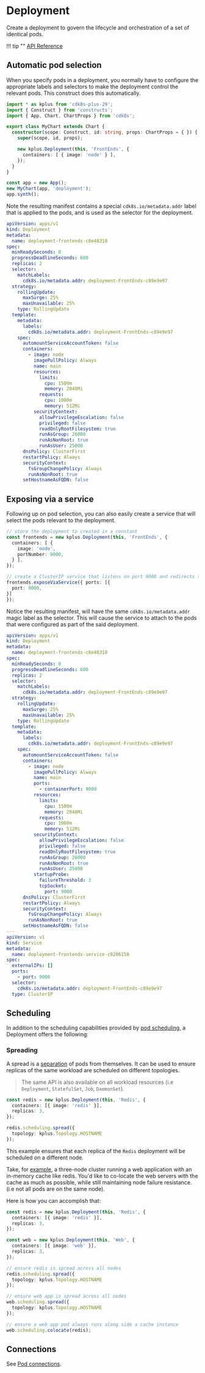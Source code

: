 # Deployment

Create a deployment to govern the lifecycle and orchestration of a set of identical pods.

!!! tip ""
    [API Reference](../../reference/cdk8s-plus-29/typescript.md#deployment)

## Automatic pod selection

When you specify pods in a deployment, you normally have to configure the appropriate labels and selectors to
make the deployment control the relevant pods. This construct does this automatically.

```typescript
import * as kplus from 'cdk8s-plus-29';
import { Construct } from 'constructs';
import { App, Chart, ChartProps } from 'cdk8s';

export class MyChart extends Chart {
  constructor(scope: Construct, id: string, props: ChartProps = { }) {
    super(scope, id, props);

    new kplus.Deployment(this, 'FrontEnds', {
      containers: [ { image: 'node' } ],
    });
  }
}

const app = new App();
new MyChart(app, 'deployment');
app.synth();
```

Note the resulting manifest contains a special `cdk8s.io/metadata.addr` label that is applied to the pods, and is used as
the selector for the deployment.

```yaml
apiVersion: apps/v1
kind: Deployment
metadata:
  name: deployment-frontends-c8e48310
spec:
  minReadySeconds: 0
  progressDeadlineSeconds: 600
  replicas: 2
  selector:
    matchLabels:
      cdk8s.io/metadata.addr: deployment-FrontEnds-c89e9e97
  strategy:
    rollingUpdate:
      maxSurge: 25%
      maxUnavailable: 25%
    type: RollingUpdate
  template:
    metadata:
      labels:
        cdk8s.io/metadata.addr: deployment-FrontEnds-c89e9e97
    spec:
      automountServiceAccountToken: false
      containers:
        - image: node
          imagePullPolicy: Always
          name: main
          resources:
            limits:
              cpu: 1500m
              memory: 2048Mi
            requests:
              cpu: 1000m
              memory: 512Mi
          securityContext:
            allowPrivilegeEscalation: false
            privileged: false
            readOnlyRootFilesystem: true
            runAsGroup: 26000
            runAsNonRoot: true
            runAsUser: 25000
      dnsPolicy: ClusterFirst
      restartPolicy: Always
      securityContext:
        fsGroupChangePolicy: Always
        runAsNonRoot: true
      setHostnameAsFQDN: false
```

## Exposing via a service

Following up on pod selection, you can also easily create a service that will select the pods relevant to the deployment.

```typescript
// store the deployment to created in a constant
const frontends = new kplus.Deployment(this, 'FrontEnds', {
  containers: [ {
    image: 'node',
    portNumber: 9000,
  } ],
});

// create a ClusterIP service that listens on port 9000 and redirects to port 9000 on the containers.
frontends.exposeViaService({ ports: [{
  port: 9000,
}]
});
```

Notice the resulting manifest, will have the same `cdk8s.io/metadata.addr` magic label as the selector.
This will cause the service to attach to the pods that were configured as part of the said deployment.

```yaml
apiVersion: apps/v1
kind: Deployment
metadata:
  name: deployment-frontends-c8e48310
spec:
  minReadySeconds: 0
  progressDeadlineSeconds: 600
  replicas: 2
  selector:
    matchLabels:
      cdk8s.io/metadata.addr: deployment-FrontEnds-c89e9e97
  strategy:
    rollingUpdate:
      maxSurge: 25%
      maxUnavailable: 25%
    type: RollingUpdate
  template:
    metadata:
      labels:
        cdk8s.io/metadata.addr: deployment-FrontEnds-c89e9e97
    spec:
      automountServiceAccountToken: false
      containers:
        - image: node
          imagePullPolicy: Always
          name: main
          ports:
            - containerPort: 9000
          resources:
            limits:
              cpu: 1500m
              memory: 2048Mi
            requests:
              cpu: 1000m
              memory: 512Mi
          securityContext:
            allowPrivilegeEscalation: false
            privileged: false
            readOnlyRootFilesystem: true
            runAsGroup: 26000
            runAsNonRoot: true
            runAsUser: 25000
          startupProbe:
            failureThreshold: 3
            tcpSocket:
              port: 9000
      dnsPolicy: ClusterFirst
      restartPolicy: Always
      securityContext:
        fsGroupChangePolicy: Always
        runAsNonRoot: true
      setHostnameAsFQDN: false
---
apiVersion: v1
kind: Service
metadata:
  name: deployment-frontends-service-c8206158
spec:
  externalIPs: []
  ports:
    - port: 9000
  selector:
    cdk8s.io/metadata.addr: deployment-FrontEnds-c89e9e97
  type: ClusterIP
```

## Scheduling

In addition to the scheduling capabilities provided by [pod scheduling](./pod.md#scheduling),
a Deployment offers the following:

### Spreading

A spread is a [separation](./pod.md#pod-separation) of pods from themselves.
It can be used to ensure replicas of the same workload are scheduled on different topologies.

> The same API is also available on all workload resources (i.e `Deployment`, `StatefulSet`, `Job`, `DaemonSet`).

```typescript
const redis = new kplus.Deployment(this, 'Redis', {
  containers: [{ image: 'redis' }],
  replicas: 3,
});

redis.scheduling.spread({
  topology: kplus.Topology.HOSTNAME
});
```

This example ensures that each replica of the `Redis` deployment
will be scheduled on a different node.

Take, for [example](https://kubernetes.io/docs/concepts/scheduling-eviction/assign-pod-node/#more-practical-use-cases), a three-node cluster running a web application with an in-memory cache like redis. You'd like to co-locate the web servers with the cache as much as possible, while still maintaining node failure resistance. (i.e not all pods are on the same node).

Here is how you can accomplish that:

```typescript
const redis = new kplus.Deployment(this, 'Redis', {
  containers: [{ image: 'redis' }],
  replicas: 3,
});

const web = new kplus.Deployment(this, 'Web', {
  containers: [{ image: 'web' }],
  replicas: 3,
});

// ensure redis is spread across all nodes
redis.scheduling.spread({
  topology: kplus.Topology.HOSTNAME
});

// ensure web app is spread across all nodes
web.scheduling.spread({
  topology: kplus.Topology.HOSTNAME
});

// ensure a web app pod always runs along side a cache instance
web.scheduling.colocate(redis);
```

## Connections

See [Pod connections](./pod.md#connections).
